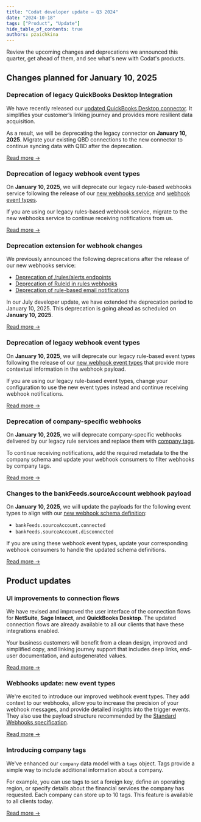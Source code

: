 ```yaml
---
title: "Codat developer update — Q3 2024"
date: "2024-10-18"
tags: ["Product", "Update"]
hide_table_of_contents: true
authors: pzaichkina
---
```


Review the upcoming changes and deprecations we announced this quarter, get ahead of them, and see what's new with Codat's products.

<!--truncate-->

## Changes planned for January 10, 2025

### Deprecation of legacy QuickBooks Desktop Integration

We have recently released our [updated QuickBooks Desktop connector](https://docs.codat.io/updates/240227-qbd-connector). It simplifies your customer’s linking journey and provides more resilient data acquisition.

As a result, we will be deprecating the legacy connector on **January 10, 2025**. Migrate your existing QBD connections to the new connector to continue syncing data with QBD after the deprecation. 

[Read more →](https://docs.codat.io/updates/240802-deprecation-old-qbd-integration)

### Deprecation of legacy webhook event types

On **January 10, 2025**, we will deprecate our legacy rule-based webhooks service following the release of our [new webhooks service](https://docs.codat.io/updates/240306-new-webhook-service-released) and [webhook event types](https://docs.codat.io/updates/241004-new-webhook-event-types).

If you are using our legacy rules-based webhook service, migrate to the new webhooks service to continue receiving notifications from us.
 
[Read more →](https://docs.codat.io/updates/241004-deprecation-rules-service)

### Deprecation extension for webhook changes

We previously announced the following deprecations after the release of our new webhooks service:
- [Deprecation of /rules/alerts endpoints](https://docs.codat.io/updates/240306-deprecation-rules-alerts)
- [Deprecation of RuleId in rules webhooks](https://docs.codat.io/updates/240320-deprecation-ruleId)
- [Deprecation of rule-based email notifications](https://docs.codat.io/updates/240405-deprecation-rule-based-email-notifications)

In our July developer update, we have extended the deprecation period to January 10, 2025. This deprecation is going ahead as scheduled on **January 10, 2025**.
 
[Read more →](https://docs.codat.io/updates/240704-webhook-deprecation-extension)

### Deprecation of legacy webhook event types
 
On **January 10, 2025**, we will deprecate our legacy rule-based event types following the release of our [new webhook event types](https://codat-docs-git-webhook-docs-codat.vercel.app/updates/241004-new-webhook-event-types) that provide more contextual information in the webhook payload. 

If you are using our legacy rule-based event types, change your configuration to use the new event types instead and continue receiving webhook notifications.

[Read more →](https://docs.codat.io/updates/241004-deprecation-legacy-webhook-event-types)

### Deprecation of company-specific webhooks
 
On **January 10, 2025**, we will deprecate company-specific webhooks delivered by our legacy rule services and replace them with [company tags](https://docs.codat.io/updates/240926-introducing-company-tags).
 
To continue receiving notifications, add the required metadata to the the company schema and update your webhook consumers to filter webhooks by company tags.

[Read more →](https://docs.codat.io/updates/241004-deprecation-company-specific-webhooks)

### Changes to the bankFeeds.sourceAccount webhook payload
 
On **January 10, 2025**, we will update the payloads for the following event types to align with our [new webhook schema definition](https://docs.codat.io//updates/241004-new-webhook-event-types):
- `bankFeeds.sourceAccount.connected`
- `bankFeeds.sourceAccount.disconnected`

If you are using these webhook event types, update your corresponding webhook consumers to handle the updated schema definitions. 

[Read more →](https://docs.codat.io/updates/241004-deprecation-bank-feed-source-account-event-types)

## Product updates

### UI improvements to connection flows

We have revised and improved the user interface of the connection flows for **NetSuite**, **Sage Intacct**, and **QuickBooks Desktop**. The updated connection flows are already available to all our clients that have these integrations enabled.

Your business customers will benefit from a clean design, improved and simplified copy, and linking journey support that includes deep links, end-user documentation, and autogenerated values.

[Read more →](https://docs.codat.io/updates/240925-ui-improvements-update)

### Webhooks update: new event types

We're excited to introduce our improved webhook event types. They add context to our webhooks, allow you to increase the precision of your webhook messages, and provide detailed insights into the trigger events. They also use the payload structure recommended by the [Standard Webhooks specification](https://github.com/standard-webhooks/standard-webhooks/blob/main/spec/standard-webhooks.md).

[Read more →](https://docs.codat.io/updates/241004-new-webhook-event-types)

### Introducing company tags 

We've enhanced our `company` data model with a `tags` object. Tags provide a simple way to include additional information about a company. 

For example, you can use tags to set a foreign key, define an operating region, or specify details about the financial services the company has requested. Each company can store up to 10 tags. This feature is available to all clients today.

[Read more →](https://docs.codat.io/updates/240926-introducing-company-tags)